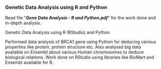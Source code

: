 ### Genetic Data Analysis using R and Python

Read file "**_Gene Data Analysis - R and Python.pdf_**" for the work done and in-depth analysis.

Genetic Data Analysis using R (RStudio) and Python

Performed data analysis of BRCA1 gene using Python for deducing various properties like protein, protein structure etc.
Also analysed big data available on Ensembl about various Human chromosomes to deduce biological relations. Work done on RStudio using libraries like BioMart and Ensembl available for R.



